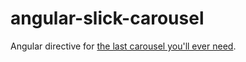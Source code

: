 angular-slick-carousel
=============

Angular directive for [the last carousel you'll ever need](http://kenwheeler.github.io/slick/).
